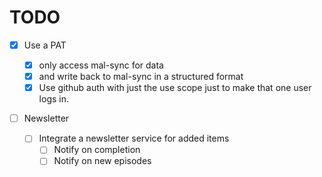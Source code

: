 # TODO

- [x] Use a PAT

  - [x] only access mal-sync for data
  - [x] and write back to mal-sync in a structured format
  - [x] Use github auth with just the use scope just to make that one user logs in.

- [ ] Newsletter
  - [ ] Integrate a newsletter service for added items
    - [ ] Notify on completion
    - [ ] Notify on new episodes
